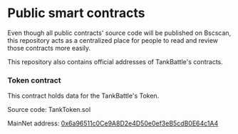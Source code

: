 # Public smart contracts
Even though all public contracts' source code will be published on Bscscan, this repository acts as a centralized place for people to read and review those contracts more easily.

This repository also contains official addresses of TankBattle's contracts.

### Token contract
This contract holds data for the TankBattle's Token.

Source code: TankToken.sol

MainNet address: [0x6a96511c0Ce9A8D2e4D50e0ef3eB5cdB0E64c1A4](https://bscscan.com/token/0x6a96511c0Ce9A8D2e4D50e0ef3eB5cdB0E64c1A4)
